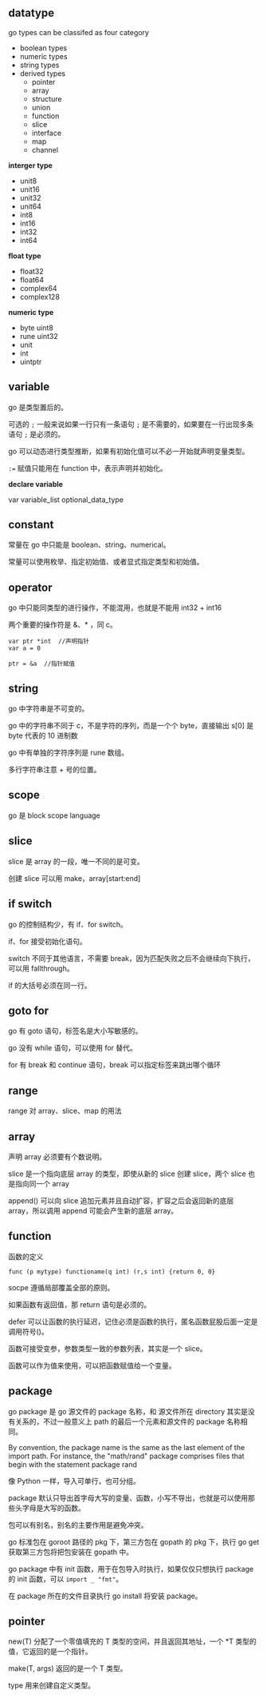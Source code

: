 ## datatype

go types can be classifed as four category

- boolean types
- numeric types
- string types
- derived types
    - pointer
    - array
    - structure
    - union
    - function
    - slice
    - interface
    - map
    - channel

**interger type**

- unit8
- unit16
- unit32
- unit64
- int8
- int16
- int32
- int64

**float type**

- float32
- float64
- complex64
- complex128

**numeric type**

- byte uint8
- rune uint32
- unit
- int
- uintptr


## variable 

go 是类型置后的。

可选的 `;` 一般来说如果一行只有一条语句 `;` 是不需要的，如果要在一行出现多条语句 `;` 是必须的。

go 可以动态进行类型推断，如果有初始化值可以不必一开始就声明变量类型。

`:=` 赋值只能用在 function 中，表示声明并初始化。

**declare variable**

var variable_list optional_data_type


## constant

常量在 go 中只能是 boolean、string、numerical。

常量可以使用枚举、指定初始值、或者显式指定类型和初始值。


## operator

go 中只能同类型的进行操作，不能混用，也就是不能用 int32 + int16


两个重要的操作符是 &、* ，同 c。

```
var ptr *int  //声明指针
var a = 0

ptr = &a  //指针赋值
```

## string

go 中字符串是不可变的。

go 中的字符串不同于 c，不是字符的序列，而是一个个 byte，直接输出 s[0] 是 byte 代表的 10 进制数

go 中有单独的字符序列是 rune 数组。

多行字符串注意 + 号的位置。

## scope

go 是 block scope language


## slice 

slice 是 array 的一段，唯一不同的是可变。

创建 slice 可以用 make，array[start:end]


## if switch

go 的控制结构少，有 if、for switch。

if、for 接受初始化语句。

switch 不同于其他语言，不需要 break，因为匹配失败之后不会继续向下执行，可以用 fallthrough。

if 的大括号必须在同一行。


## goto for

go 有 goto 语句，标签名是大小写敏感的。

go 没有 while 语句，可以使用 for 替代。

for 有 break 和 continue 语句，break 可以指定标签来跳出哪个循环

## range 

range 对 array、slice、map 的用法

## array

声明 array 必须要有个数说明。

slice 是一个指向底层 array 的类型，即使从新的 slice 创建 slice，两个 slice 也是指向同一个 array

append() 可以向 slice 追加元素并且自动扩容，扩容之后会返回新的底层 array，所以调用 append 可能会产生新的底层 array。


## function

函数的定义
```
func (p mytype) functioname(q int) (r,s int) {return 0, 0}
```

socpe 遵循局部覆盖全部的原则。

如果函数有返回值，那 return 语句是必须的。

defer 可以让函数的执行延迟，记住必须是函数的执行，匿名函数屁股后面一定是调用符号()。

函数可接受变参，参数类型一致的参数列表，其实是一个 slice。

函数可以作为值来使用，可以把函数赋值给一个变量。

## package

go package 是 go 源文件的 package 名称，和 源文件所在 directory 其实是没有关系的，不过一般意义上 path 的最后一个元素和源文件的 package 
名称相同。

By convention, the package name is the same as the last element of the import path. For instance, the "math/rand" package comprises files that begin with the statement package rand


像 Python 一样，导入可单行，也可分组。

package 默认只导出首字母大写的变量、函数，小写不导出，也就是可以使用那些头字母是大写的函数。

包可以有别名，别名的主要作用是避免冲突。

go 标准包在 goroot 路径的 pkg 下，第三方包在 gopath 的 pkg 下，执行 go get 获取第三方包将把包安装在 gopath 中。

go package 中有 init 函数，用于在包导入时执行，如果仅仅只想执行 package 的 init 函数，可以 `import _ "fmt"`。

在 package 所在的文件目录执行 go install 将安装 package。

## pointer 

new(T) 分配了一个零值填充的 T 类型的空间，并且返回其地址，一个 *T 类型的值，它返回的是一个指针。

make(T, args) 返回的是一个 T 类型。

type 用来创建自定义类型。
